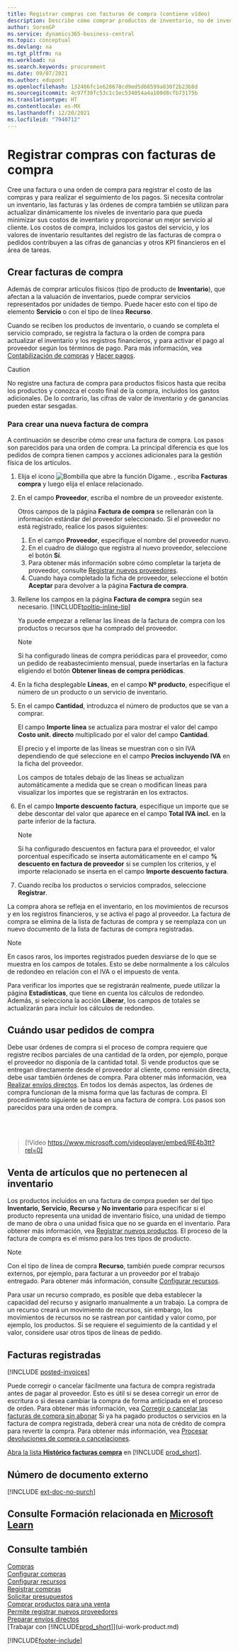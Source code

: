 ```yaml
---
title: Registrar compras con facturas de compra (contiene vídeo)
description: Describe cómo comprar productos de inventario, no de inventario o recursos creando y registrando facturas u órdenes de compra.
author: SorenGP
ms.service: dynamics365-business-central
ms.topic: conceptual
ms.devlang: na
ms.tgt_pltfrm: na
ms.workload: na
ms.search.keywords: procurement
ms.date: 09/07/2021
ms.author: edupont
ms.openlocfilehash: 132486fc1e628678cd9ed5d68599a830f2b23b8d
ms.sourcegitcommit: 4c97f38fc53c1c1ec534054a4a100d8cfb73175b
ms.translationtype: HT
ms.contentlocale: es-MX
ms.lasthandoff: 12/20/2021
ms.locfileid: "7940712"
---
```

# <a name="record-purchases-with-purchase-invoices"></a>Registrar compras con facturas de compra

Cree una factura o una orden de compra para registrar el costo de las compras y para realizar el seguimiento de los pagos. Si necesita controlar un inventario, las facturas y las órdenes de compra también se utilizan para actualizar dinámicamente los niveles de inventario para que pueda minimizar sus costos de inventario y proporcionar un mejor servicio al cliente. Los costos de compra, incluidos los gastos del servicio, y los valores de inventario resultantes del registro de las facturas de compra o pedidos contribuyen a las cifras de ganancias y otros KPI financieros en el área de tareas.

## <a name="create-purchase-invoices"></a>Crear facturas de compra

Además de comprar artículos físicos (tipo de producto de **Inventario**), que afectan a la valuación de inventarios, puede comprar servicios representados por unidades de tiempo. Puede hacer esto con el tipo de elemento **Servicio** o con el tipo de línea **Recurso**.

Cuando se reciben los productos de inventario, o cuando se completa el servicio comprado, se registra la factura o la orden de compra para actualizar el inventario y los registros financieros, y para activar el pago al proveedor según los términos de pago. Para más información, vea [Contabilización de compras](ui-post-purchases.md) y [Hacer pagos](payables-make-payments.md).

> [!CAUTION]  
> No registre una factura de compra para productos físicos hasta que reciba los productos y conozca el costo final de la compra, incluidos los gastos adicionales. De lo contrario, las cifras de valor de inventario y de ganancias pueden estar sesgadas.

### <a name="to-create-a-purchase-invoice"></a>Para crear una nueva factura de compra

A continuación se describe cómo crear una factura de compra. Los pasos son parecidos para una orden de compra. La principal diferencia es que los pedidos de compra tienen campos y acciones adicionales para la gestión física de los artículos.

1. Elija el icono ![Bombilla que abre la función Dígame.](media/ui-search/search_small.png "Dígame qué desea hacer") , escriba **Facturas compra** y luego elija el enlace relacionado.  
2. En el campo **Proveedor**, escriba el nombre de un proveedor existente.

    Otros campos de la página **Factura de compra** se rellenarán con la información estándar del proveedor seleccionado. Si el proveedor no está registrado, realice los pasos siguientes:

    1. En el campo **Proveedor**, especifique el nombre del proveedor nuevo.
    2. En el cuadro de diálogo que registra al nuevo proveedor, seleccione el botón **Sí**.
    3. Para obtener más información sobre cómo completar la tarjeta de proveedor, consulte [Registrar nuevos proveedores](purchasing-how-register-new-vendors.md).  
    4. Cuando haya completado la ficha de proveedor, seleccione el botón **Aceptar** para devolver a la página **Factura de compra**.

3. Rellene los campos en la página **Factura de compra** según sea necesario. [!INCLUDE[tooltip-inline-tip](includes/tooltip-inline-tip_md.md)]

    Ya puede empezar a rellenar las líneas de la factura de compra con los productos o recursos que ha comprado del proveedor.

    > [!NOTE]  
    > Si ha configurado líneas de compra periódicas para el proveedor, como un pedido de reabastecimiento mensual, puede insertarlas en la factura eligiendo el botón **Obtener líneas de compra periódicas**.
4. En la ficha desplegable **Líneas**, en el campo **Nº producto**, especifique el número de un producto o un servicio de inventario.
5. En el campo **Cantidad**, introduzca el número de productos que se van a comprar.

    El campo **Importe línea** se actualiza para mostrar el valor del campo **Costo unit. directo** multiplicado por el valor del campo **Cantidad**.

    El precio y el importe de las líneas se muestran con o sin IVA dependiendo de qué seleccione en el campo **Precios incluyendo IVA** en la ficha del proveedor.

    Los campos de totales debajo de las líneas se actualizan automáticamente a medida que se crean o modifican líneas para visualizar los importes que se registrarán en los extractos.

6. En el campo **Importe descuento factura**, especifique un importe que se debe descontar del valor que aparece en el campo **Total IVA incl.** en la parte inferior de la factura.

    > [!NOTE]  
    > Si ha configurado descuentos en factura para el proveedor, el valor porcentual especificado se inserta automáticamente en el campo **% descuento en factura de proveedor** si se cumplen los criterios, y el importe relacionado se inserta en el campo **Importe descuento factura**.
7. Cuando reciba los productos o servicios comprados, seleccione **Registrar**.

La compra ahora se refleja en el inventario, en los movimientos de recursos y en los registros financieros, y se activa el pago al proveedor. La factura de compra se elimina de la lista de facturas de compra y se reemplaza con un nuevo documento de la lista de facturas de compra registradas.  

> [!NOTE]
> En casos raros, los importes registrados pueden desviarse de lo que se muestra en los campos de totales. Esto se debe normalmente a los cálculos de redondeo en relación con el IVA o el impuesto de venta.
>
> Para verificar los importes que se registrarán realmente, puede utilizar la página **Estadísticas**, que tiene en cuenta los cálculos de redondeo. Además, si selecciona la acción **Liberar**, los campos de totales se actualizarán para incluir los cálculos de redondeo.

## <a name="when-to-use-purchase-orders"></a>Cuándo usar pedidos de compra

Debe usar órdenes de compra si el proceso de compra requiere que registre recibos parciales de una cantidad de la orden, por ejemplo, porque el proveedor no disponía de la cantidad total. Si vende productos que se entregan directamente desde el proveedor al cliente, como remisión directa, debe usar también órdenes de compra. Para obtener más información, vea [Realizar envíos directos](sales-how-drop-shipment.md). En todos los demás aspectos, las órdenes de compra funcionan de la misma forma que las facturas de compra. El procedimiento siguiente se basa en una factura de compra. Los pasos son parecidos para una orden de compra.

<br><br>

> [!Video https://www.microsoft.com/videoplayer/embed/RE4b3tt?rel=0]

## <a name="selling-non-inventory-items"></a>Venta de artículos que no pertenecen al inventario

Los productos incluidos en una factura de compra pueden ser del tipo **Inventario**, **Servicio**, **Recurso** y **No inventario** para especificar si el producto representa una unidad de inventario físico, una unidad de tiempo de mano de obra o una unidad física que no se guarda en el inventario. Para obtener más información, vea [Registrar nuevos productos](inventory-how-register-new-items.md). El proceso de la factura de compra es el mismo para los tres tipos de producto.

> [!NOTE]
> Con el tipo de línea de compra **Recurso**, también puede comprar recursos externos, por ejemplo, para facturar a un proveedor por el trabajo entregado. Para obtener más información, consulte [Configurar recursos](projects-how-setup-resources.md).
>
> Para usar un recurso comprado, es posible que deba establecer la capacidad del recurso y asignarlo manualmente a un trabajo. La compra de un recurso creará un movimiento de recursos, sin embargo, los movimientos de recursos no se rastrean por cantidad y valor como, por ejemplo, los productos. Si se requiere el seguimiento de la cantidad y el valor, considere usar otros tipos de líneas de pedido.

## <a name="posted-invoices"></a>Facturas registradas

[!INCLUDE [posted-invoices](includes/posted-invoices.md)]

Puede corregir o cancelar fácilmente una factura de compra registrada antes de pagar al proveedor. Esto es útil si se desea corregir un error de escritura o si desea cambiar la compra de forma anticipada en el proceso de orden. Para obtener más información, vea [Corregir o cancelar las facturas de compra sin abonar](purchasing-how-correct-cancel-unpaid-purchase-invoices.md) Si ya ha pagado productos o servicios en la factura de compra registrada, deberá crear una nota de crédito de compra para revertir la compra. Para obtener más información, vea [Procesar devoluciones de compra o cancelaciones](purchasing-how-process-purchase-returns-cancellations.md).

[Abra la lista **Histórico facturas compra**](https://businesscentral.dynamics.com/?page=146) en [!INCLUDE [prod_short](includes/prod_short.md)].

## <a name="external-document-number"></a>Número de documento externo

[!INCLUDE [ext-doc-no-purch](includes/ext-doc-no-purch.md)]

## <a name="see-related-training-at-microsoft-learn"></a>Consulte Formación relacionada en [Microsoft Learn](/learn/modules/processing-invoices-dynamics-365-business-central/index)

## <a name="see-also"></a>Consulte también

[Compras](purchasing-manage-purchasing.md)  
[Configurar compras](purchasing-setup-purchasing.md)  
[Configurar recursos](projects-how-setup-resources.md)  
[Registrar compras](ui-post-purchases.md)  
[Solicitar presupuestos](purchasing-how-request-quotes.md)  
[Comprar productos para una venta](purchasing-how-purchase-products-sale.md)  
[Permite registrar nuevos proveedores](purchasing-how-register-new-vendors.md)  
[Preparar envíos directos](sales-how-drop-shipment.md)  
[Trabajar con [!INCLUDE[prod_short](includes/prod_short.md)]](ui-work-product.md)


[!INCLUDE[footer-include](includes/footer-banner.md)]